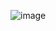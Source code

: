 ![image](https://user-images.githubusercontent.com/38330170/215478453-26b20909-4523-479e-8bd2-11ed12800ce8.png)

